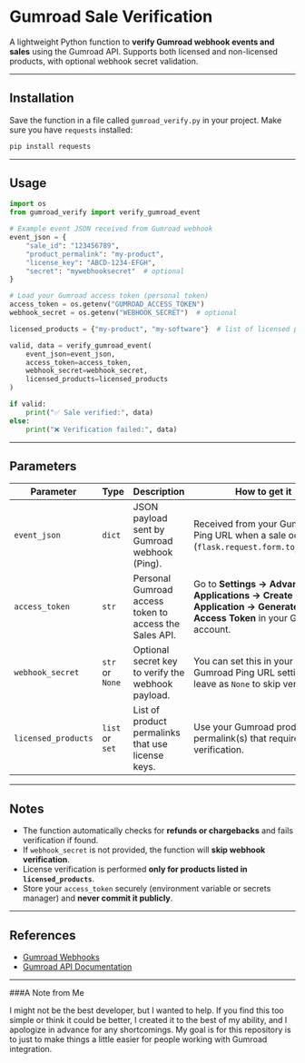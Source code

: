 # Gumroad Sale Verification

A lightweight Python function to **verify Gumroad webhook events and sales** using the Gumroad API. Supports both licensed and non-licensed products, with optional webhook secret validation.

---

## Installation

Save the function in a file called `gumroad_verify.py` in your project. Make sure you have `requests` installed:

```bash
pip install requests
```

---

## Usage

```python
import os
from gumroad_verify import verify_gumroad_event

# Example event JSON received from Gumroad webhook
event_json = {
    "sale_id": "123456789",
    "product_permalink": "my-product",
    "license_key": "ABCD-1234-EFGH",
    "secret": "mywebhooksecret"  # optional
}

# Load your Gumroad access token (personal token)
access_token = os.getenv("GUMROAD_ACCESS_TOKEN")
webhook_secret = os.getenv("WEBHOOK_SECRET")  # optional

licensed_products = {"my-product", "my-software"}  # list of licensed product permalinks

valid, data = verify_gumroad_event(
    event_json=event_json,
    access_token=access_token,
    webhook_secret=webhook_secret,
    licensed_products=licensed_products
)

if valid:
    print("✅ Sale verified:", data)
else:
    print("❌ Verification failed:", data)
```

---

## Parameters

| Parameter | Type | Description | How to get it |
|-----------|------|-------------|---------------|
| `event_json` | `dict` | JSON payload sent by Gumroad webhook (Ping). | Received from your Gumroad Ping URL when a sale occurs (`flask.request.form.to_dict()`). |
| `access_token` | `str` | Personal Gumroad access token to access the Sales API. | Go to **Settings → Advanced → Applications → Create Application → Generate Access Token** in your Gumroad account. |
| `webhook_secret` | `str` or `None` | Optional secret key to verify the webhook payload. | You can set this in your Gumroad Ping URL settings; leave as `None` to skip verification. |
| `licensed_products` | `list` or `set` | List of product permalinks that use license keys. | Use your Gumroad product permalink(s) that require license verification. |

---

## Notes

- The function automatically checks for **refunds or chargebacks** and fails verification if found.  
- If `webhook_secret` is not provided, the function will **skip webhook verification**.  
- License verification is performed **only for products listed in `licensed_products`**.  
- Store your `access_token` securely (environment variable or secrets manager) and **never commit it publicly**.  

---

## References

- [Gumroad Webhooks](https://gumroad.com/advanced#webhooks)  
- [Gumroad API Documentation](https://gumroad.com/api)

---

###A Note from Me

I might not be the best developer, but I wanted to help. If you find this too simple or think it could be better, I created it to the best of my ability, and I apologize in advance
for any shortcomings. My goal is for this repository is to just to make things a little easier for people working with Gumroad integration.
